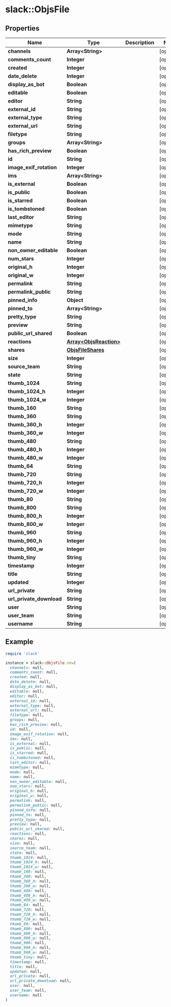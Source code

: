 # slack::ObjsFile

## Properties

| Name | Type | Description | Notes |
| ---- | ---- | ----------- | ----- |
| **channels** | **Array&lt;String&gt;** |  | [optional] |
| **comments_count** | **Integer** |  | [optional] |
| **created** | **Integer** |  | [optional] |
| **date_delete** | **Integer** |  | [optional] |
| **display_as_bot** | **Boolean** |  | [optional] |
| **editable** | **Boolean** |  | [optional] |
| **editor** | **String** |  | [optional] |
| **external_id** | **String** |  | [optional] |
| **external_type** | **String** |  | [optional] |
| **external_url** | **String** |  | [optional] |
| **filetype** | **String** |  | [optional] |
| **groups** | **Array&lt;String&gt;** |  | [optional] |
| **has_rich_preview** | **Boolean** |  | [optional] |
| **id** | **String** |  | [optional] |
| **image_exif_rotation** | **Integer** |  | [optional] |
| **ims** | **Array&lt;String&gt;** |  | [optional] |
| **is_external** | **Boolean** |  | [optional] |
| **is_public** | **Boolean** |  | [optional] |
| **is_starred** | **Boolean** |  | [optional] |
| **is_tombstoned** | **Boolean** |  | [optional] |
| **last_editor** | **String** |  | [optional] |
| **mimetype** | **String** |  | [optional] |
| **mode** | **String** |  | [optional] |
| **name** | **String** |  | [optional] |
| **non_owner_editable** | **Boolean** |  | [optional] |
| **num_stars** | **Integer** |  | [optional] |
| **original_h** | **Integer** |  | [optional] |
| **original_w** | **Integer** |  | [optional] |
| **permalink** | **String** |  | [optional] |
| **permalink_public** | **String** |  | [optional] |
| **pinned_info** | **Object** |  | [optional] |
| **pinned_to** | **Array&lt;String&gt;** |  | [optional] |
| **pretty_type** | **String** |  | [optional] |
| **preview** | **String** |  | [optional] |
| **public_url_shared** | **Boolean** |  | [optional] |
| **reactions** | [**Array&lt;ObjsReaction&gt;**](ObjsReaction.md) |  | [optional] |
| **shares** | [**ObjsFileShares**](ObjsFileShares.md) |  | [optional] |
| **size** | **Integer** |  | [optional] |
| **source_team** | **String** |  | [optional] |
| **state** | **String** |  | [optional] |
| **thumb_1024** | **String** |  | [optional] |
| **thumb_1024_h** | **Integer** |  | [optional] |
| **thumb_1024_w** | **Integer** |  | [optional] |
| **thumb_160** | **String** |  | [optional] |
| **thumb_360** | **String** |  | [optional] |
| **thumb_360_h** | **Integer** |  | [optional] |
| **thumb_360_w** | **Integer** |  | [optional] |
| **thumb_480** | **String** |  | [optional] |
| **thumb_480_h** | **Integer** |  | [optional] |
| **thumb_480_w** | **Integer** |  | [optional] |
| **thumb_64** | **String** |  | [optional] |
| **thumb_720** | **String** |  | [optional] |
| **thumb_720_h** | **Integer** |  | [optional] |
| **thumb_720_w** | **Integer** |  | [optional] |
| **thumb_80** | **String** |  | [optional] |
| **thumb_800** | **String** |  | [optional] |
| **thumb_800_h** | **Integer** |  | [optional] |
| **thumb_800_w** | **Integer** |  | [optional] |
| **thumb_960** | **String** |  | [optional] |
| **thumb_960_h** | **Integer** |  | [optional] |
| **thumb_960_w** | **Integer** |  | [optional] |
| **thumb_tiny** | **String** |  | [optional] |
| **timestamp** | **Integer** |  | [optional] |
| **title** | **String** |  | [optional] |
| **updated** | **Integer** |  | [optional] |
| **url_private** | **String** |  | [optional] |
| **url_private_download** | **String** |  | [optional] |
| **user** | **String** |  | [optional] |
| **user_team** | **String** |  | [optional] |
| **username** | **String** |  | [optional] |

## Example

```ruby
require 'slack'

instance = slack::ObjsFile.new(
  channels: null,
  comments_count: null,
  created: null,
  date_delete: null,
  display_as_bot: null,
  editable: null,
  editor: null,
  external_id: null,
  external_type: null,
  external_url: null,
  filetype: null,
  groups: null,
  has_rich_preview: null,
  id: null,
  image_exif_rotation: null,
  ims: null,
  is_external: null,
  is_public: null,
  is_starred: null,
  is_tombstoned: null,
  last_editor: null,
  mimetype: null,
  mode: null,
  name: null,
  non_owner_editable: null,
  num_stars: null,
  original_h: null,
  original_w: null,
  permalink: null,
  permalink_public: null,
  pinned_info: null,
  pinned_to: null,
  pretty_type: null,
  preview: null,
  public_url_shared: null,
  reactions: null,
  shares: null,
  size: null,
  source_team: null,
  state: null,
  thumb_1024: null,
  thumb_1024_h: null,
  thumb_1024_w: null,
  thumb_160: null,
  thumb_360: null,
  thumb_360_h: null,
  thumb_360_w: null,
  thumb_480: null,
  thumb_480_h: null,
  thumb_480_w: null,
  thumb_64: null,
  thumb_720: null,
  thumb_720_h: null,
  thumb_720_w: null,
  thumb_80: null,
  thumb_800: null,
  thumb_800_h: null,
  thumb_800_w: null,
  thumb_960: null,
  thumb_960_h: null,
  thumb_960_w: null,
  thumb_tiny: null,
  timestamp: null,
  title: null,
  updated: null,
  url_private: null,
  url_private_download: null,
  user: null,
  user_team: null,
  username: null
)
```

